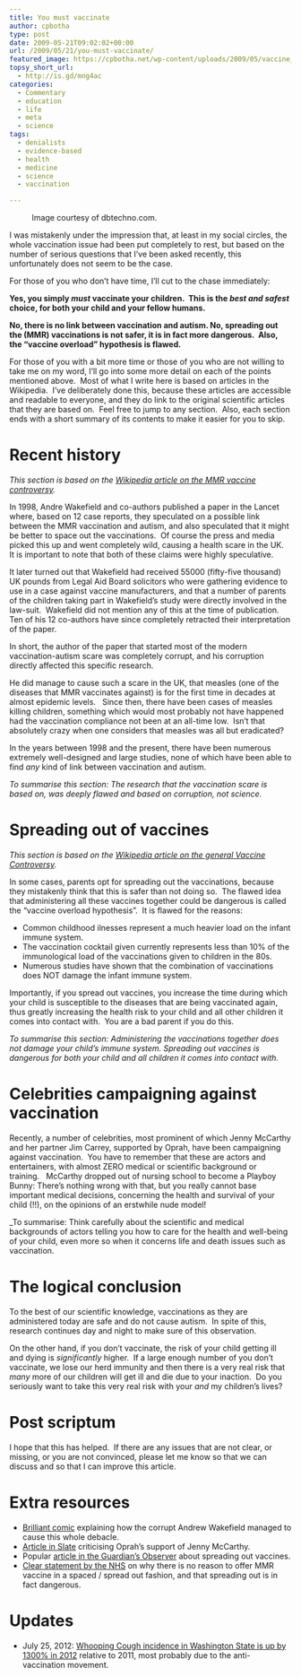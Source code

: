 ```yaml
---
title: You must vaccinate
author: cpbotha
type: post
date: 2009-05-21T09:02:02+00:00
url: /2009/05/21/you-must-vaccinate/
featured_image: https://cpbotha.net/wp-content/uploads/2009/05/vaccine_autism_vaccinations.jpg
topsy_short_url:
  - http://is.gd/mng4ac
categories:
  - Commentary
  - education
  - life
  - meta
  - science
tags:
  - denialists
  - evidence-based
  - health
  - medicine
  - science
  - vaccination

---
```

<figure>
<img alt="" src="http://cpbotha.net/wp-content/uploads/2009/05/vaccine_autism_vaccinations.jpg" style="margin-left: 0px;"/>
<figcaption>Image courtesy of dbtechno.com.</figcaption>
</figure> 

I was mistakenly under the impression that, at least in my social circles, the
whole vaccination issue had been put completely to rest, but based on the
number of serious questions that I’ve been asked recently, this
unfortunately does not seem to be the case.

For those of you who don’t have time, I’ll cut to the chase immediately:

**Yes, you simply _must_ vaccinate your children.  This is the _best and
safest_ choice, for both your child and your fellow humans.**

**No, there is no link between vaccination and autism. No, spreading out the
(MMR) vaccinations is not safer, it is in fact more dangerous.  Also, the
“vaccine overload” hypothesis is flawed.**

For those of you with a bit more time or those of you who are not willing to take me on my word, I’ll go into some more detail on each of the points mentioned above.  Most of what I write here is based on articles in the Wikipedia.  I’ve deliberately done this, because these articles are accessible and readable to everyone, and they do link to the original scientific articles that they are based on.  Feel free to jump to any section.  Also, each section ends with a short summary of its contents to make it easier for you to skip.

# Recent history

_This section is based on the [Wikipedia article on the MMR vaccine
controversy][1]._

In 1998, Andre Wakefield and co-authors published a paper in the Lancet where,
based on 12 case reports, they speculated on a possible link between the MMR
vaccination and autism, and also speculated that it might be better to space
out the vaccinations.  Of course the press and media picked this up and went
completely wild, causing a health scare in the UK.  It is important to note
that both of these claims were highly speculative.

It later turned out that Wakefield had received 55000 (fifty-five thousand) UK
pounds from Legal Aid Board solicitors who were gathering evidence to use in a
case against vaccine manufacturers, and that a number of parents of the
children taking part in Wakefield’s study were directly involved in the
law-suit.  Wakefield did not mention any of this at the time of publication. 
Ten of his 12 co-authors have since completely retracted their interpretation
of the paper.

In short, the author of the paper that started most of the modern vaccination-autism scare was completely corrupt, and his corruption directly affected this specific research.

He did manage to cause such a scare in the UK, that measles (one of the diseases that MMR vaccinates against) is for the first time in decades at almost epidemic levels.   Since then, there have been cases of measles killing children, something which would most probably not have happened had the vaccination compliance not been at an all-time low.  Isn’t that absolutely crazy when one considers that measles was all but eradicated?

In the years between 1998 and the present, there have been numerous extremely well-designed and large studies, none of which have been able to find _any_ kind of link between vaccination and autism.

_To summarise this section: The research that the vaccination scare is based
on, was deeply flawed and based on corruption, not science._

# Spreading out of vaccines

_This section is based on the [Wikipedia article on the general Vaccine
Controversy][2]._

In some cases, parents opt for spreading out the vaccinations, because they
mistakenly think that this is safer than not doing so.  The flawed idea that
administering all these vaccines together could be dangerous is called the
“vaccine overload hypothesis”.  It is flawed for the reasons:

  * Common childhood ilnesses represent a much heavier load on the infant immune system.
  * The vaccination cocktail given currently represents less than 10% of the immunological load of the vaccinations given to children in the 80s.
  * Numerous studies have shown that the combination of vaccinations does NOT damage the infant immune system.

Importantly, if you spread out vaccines, you increase the time during which your child is susceptible to the diseases that are being vaccinated again, thus greatly increasing the health risk to your child and all other children it comes into contact with.  You are a bad parent if you do this.

_To summarise this section:_ _Administering the vaccinations together does not damage your child’s immune system._ _Spreading out vaccines is dangerous for both your child and all children it comes into contact with._

# Celebrities campaigning against vaccination

Recently, a number of celebrities, most prominent of which Jenny McCarthy and
her partner Jim Carrey, supported by Oprah, have been campaigning against
vaccination.  You have to remember that these are actors and entertainers,
with almost ZERO medical or scientific background or training.   McCarthy
dropped out of nursing school to become a Playboy Bunny: There’s nothing
wrong with that, but you really cannot base important medical decisions,
concerning the health and survival of your child (!!), on the opinions of an
erstwhile nude model!

_To summarise: Think carefully about the scientific and medical backgrounds of
actors telling you how to care for the health and well-being of your child,
even more so when it concerns life and death issues such as vaccination.

# The logical conclusion

To the best of our scientific knowledge, vaccinations as they are administered today are safe and do not cause autism.  In spite of this, research continues day and night to make sure of this observation.

On the other hand, if you don’t vaccinate, the risk of your child
getting ill and dying is _significantly_ higher.  If a large enough number of
you don’t vaccinate, we lose our herd immunity and then there is a very
real risk that _many_ more of our children will get ill and die due to your
inaction.  Do you seriously want to take this very real risk with your _and_
my children’s lives?

# Post scriptum

I hope that this has helped.  If there are any issues that are not clear, or
missing, or you are not convinced, please let me know so that we can discuss
and so that I can improve this article.

# Extra resources

  * [Brilliant comic][3] explaining how the corrupt Andrew Wakefield managed to cause this whole debacle.
  * [Article in Slate][4] criticising Oprah’s support of Jenny McCarthy.
  * Popular [article in the Guardian’s Observer][5] about spreading out vaccines.
  * [Clear statement by the NHS][6] on why there is no reason to offer MMR vaccine in a spaced / spread out fashion, and that spreading out is in fact dangerous.

# Updates

  * July 25, 2012: [Whooping Cough incidence in Washington State is up by 1300% in 2012][7] relative to 2011, most probably due to the anti-vaccination movement.

 [1]: http://en.wikipedia.org/wiki/MMR_vaccine_controversy "Wikipedia article on MMR vaccine controversy"
 [2]: http://en.wikipedia.org/wiki/Vaccine_controversy#Vaccine_overload "Wikipedia article on Vaccine controversy."
 [3]: http://tallguywrites.livejournal.com/148012.html "Andrew Wakefield comic"
 [4]: http://www.slate.com/id/2217798/ "aritcle in slate criticising oprah for supporting mccarthy"
 [5]: http://www.guardian.co.uk/society/2006/feb/12/health.medicineandhealth "Observer article about medical backlash over vaccine scare"
 [6]: http://www.nhs.uk/chq/Pages/1034.aspx?CategoryID=68&SubCategoryID=154 "statement on the NHS on why separate vaccinations are not necessary."
 [7]: http://io9.com/5928722/this-graph-of-whooping-cough-cases-in-washington-state-should-scare-the-crap-out-of-you "io9 article with increasing incidence of whooping cough in Washington State in 2012"
